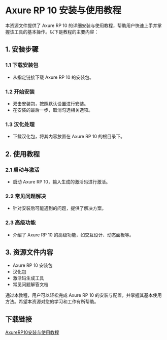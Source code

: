 # Axure RP 10 安装与使用教程

本资源文件提供了 Axure RP 10 的详细安装与使用教程，帮助用户快速上手并掌握该工具的基本操作。以下是教程的主要内容：

## 1. 安装步骤

### 1.1 下载安装包
- 从指定链接下载 Axure RP 10 的安装包。

### 1.2 开始安装
- 双击安装包，按照默认设置进行安装。
- 在安装的最后一步，取消勾选相关选项。

### 1.3 汉化处理
- 下载汉化包，将其内容放置在 Axure RP 10 的根目录下。

## 2. 使用教程

### 2.1 启动与激活
- 启动 Axure RP 10，输入生成的激活码进行激活。

### 2.2 常见问题解决
- 针对安装后可能遇到的问题，提供了解决方案。

### 2.3 高级功能
- 介绍了 Axure RP 10 的高级功能，如交互设计、动态面板等。

## 3. 资源文件内容

- Axure RP 10 安装包
- 汉化包
- 激活码生成工具
- 常见问题解答文档

通过本教程，用户可以轻松完成 Axure RP 10 的安装与配置，并掌握其基本使用方法。希望本资源对您的学习和工作有所帮助。

## 下载链接

[AxureRP10安装与使用教程](https://pan.quark.cn/s/8c987414e4cb)